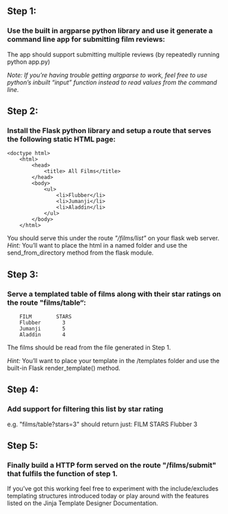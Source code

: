 ## Step 1:
### Use the built in argparse python library and use it generate a command line app for submitting  film reviews:


The app should support submitting  multiple  reviews (by repeatedly running python app.py)

*Note: If you’re having trouble getting argparse to work, feel free to use python’s inbuilt “input” function instead to read values from the command line.*



## Step 2:
### Install the Flask python library and setup a route that serves the following  static HTML page:
```
<doctype html>
    <html>
        <head>
            <title> All Films</title>
        </head>
        <body>
            <ul>
                <li>Flubber</li>
                <li>Jumanji</li>
                <li>Aladdin</li>
            </ul>
        </body>
    </html>
```


You should serve this under the route *"/films/list"* on your flask web server.
*Hint:* You’ll want to place the html in a named folder and use the send_from_directory method from the flask module.


## Step 3:
### Serve a templated table of films along with their star ratings on the route "films/table“:
        FILM        STARS
        Flubber       3
        Jumanji       5
        Aladdin       4

The films should be read from the file generated in Step 1.

*Hint:* You’ll want to place your template in the /templates folder and use the built-in Flask render_template() method.

## Step 4:
### Add support for filtering this list by star rating
 e.g. "films/table?stars=3" should return just:
        FILM        STARS
        Flubber       3
 
## Step 5:
### Finally build a HTTP form served on the route "/films/submit" that fulfils the function of step 1.
If you’ve got this working feel free to experiment with the include/excludes templating structures introduced today or play around with the features listed on the Jinja Template Designer Documentation.

